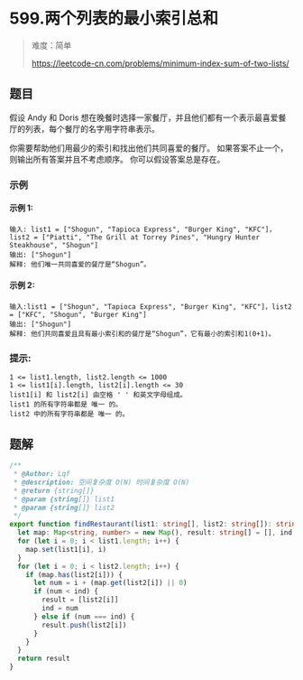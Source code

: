 # 599.两个列表的最小索引总和

> 难度：简单
>
> https://leetcode-cn.com/problems/minimum-index-sum-of-two-lists/

## 题目

假设 Andy 和 Doris 想在晚餐时选择一家餐厅，并且他们都有一个表示最喜爱餐厅的列表，每个餐厅的名字用字符串表示。

你需要帮助他们用最少的索引和找出他们共同喜爱的餐厅。 如果答案不止一个，则输出所有答案并且不考虑顺序。 你可以假设答案总是存在。

### 示例

#### 示例 1:

```
输入: list1 = ["Shogun", "Tapioca Express", "Burger King", "KFC"]，list2 = ["Piatti", "The Grill at Torrey Pines", "Hungry Hunter Steakhouse", "Shogun"]
输出: ["Shogun"]
解释: 他们唯一共同喜爱的餐厅是“Shogun”。
```

#### 示例 2:

```
输入:list1 = ["Shogun", "Tapioca Express", "Burger King", "KFC"]，list2 = ["KFC", "Shogun", "Burger King"]
输出: ["Shogun"]
解释: 他们共同喜爱且具有最小索引和的餐厅是“Shogun”，它有最小的索引和1(0+1)。
```

### 提示:

```
1 <= list1.length, list2.length <= 1000
1 <= list1[i].length, list2[i].length <= 30 
list1[i] 和 list2[i] 由空格 ' ' 和英文字母组成。
list1 的所有字符串都是 唯一 的。
list2 中的所有字符串都是 唯一 的。
```

## 题解

```typescript
/**
 * @Author: Lqf
 * @description: 空间复杂度 O(N) 时间复杂度 O(N)
 * @return {string[]}
 * @param {string[]} list1
 * @param {string[]} list2
 */
export function findRestaurant(list1: string[], list2: string[]): string[] {
  let map: Map<string, number> = new Map(), result: string[] = [], ind: number = Number.MAX_SAFE_INTEGER
  for (let i = 0; i < list1.length; i++) {
    map.set(list1[i], i)
  }
  for (let i = 0; i < list2.length; i++) {
    if (map.has(list2[i])) {
      let num = i + (map.get(list2[i]) || 0)
      if (num < ind) {
        result = [list2[i]]
        ind = num
      } else if (num === ind) {
        result.push(list2[i])
      }
    }
  }
  return result
}
```